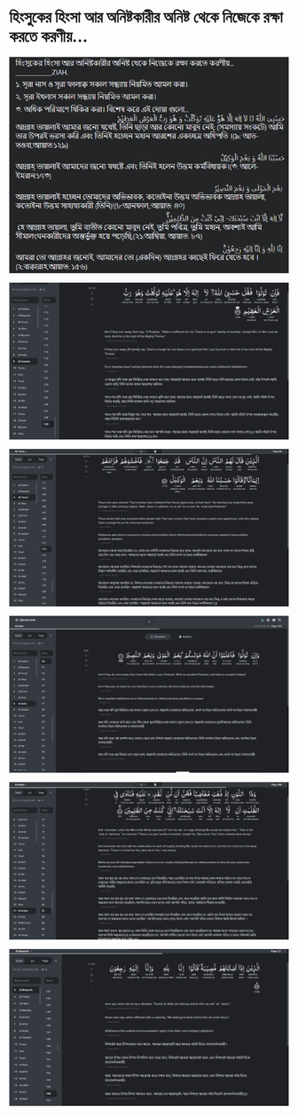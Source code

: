 # হিংসুকের হিংসা আর অনিষ্টকারীর অনিষ্ট থেকে নিজেকে রক্ষা করতে করণীয়...

![](assets/2023-11-13-06-57-25-image.png)

![](assets/2023-11-13-06-59-34-image.png)

![](assets/2023-11-13-07-10-20-image.png)

![](assets/2023-11-13-07-16-30-image.png)

![](assets/2023-11-13-07-20-53-image.png)

![](assets/2023-11-13-07-23-12-image.png)
